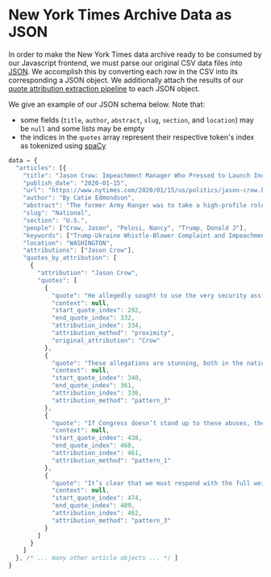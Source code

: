 # New York Times Archive Data as JSON
In order to make the New York Times data archive ready to be consumed by our Javascript frontend, we must parse our original CSV data files into [JSON](https://www.w3schools.com/js/js_json_intro.asp). 
We accomplish this by converting each row in the CSV into its corresponding a JSON object. We additionally attach the results of our [quote attribution extraction pipeline](https://github.com/alexanderjhurtado/cs206-what-they-said/blob/main/what-they-said/src/data/data_processing/quote_parser.py) to each JSON object.

We give an example of our JSON schema below. Note that:
- some fields (`title`, `author`, `abstract`, `slug`, `section`, and `location`) may be `null` and some lists may be empty
- the indices in the `quotes` array represent their respective token's index as tokenized using [spaCy](https://spacy.io/api/tokenizer)
```javascript
data = {
  "articles": [{
    "title": "Jason Crow: Impeachment Manager Who Pressed to Launch Inquiry",
    "publish_date": "2020-01-15",
    "url": "https://www.nytimes.com/2020/01/15/us/politics/jason-crow.html",
    "author": "By Catie Edmondson",
    "abstract": "The former Army Ranger was to take a high-profile role prosecuting House Democrats’ case against President Trump in the Senate trial.",
    "slug": "National",
    "section": "U.S.",
    "people": ["Crow, Jason", "Pelosi, Nancy", "Trump, Donald J"],
    "keywords": ["Trump-Ukraine Whistle-Blower Complaint and Impeachment Inquiry", "United States Army Rangers", "Crow, Jason", "Pelosi, Nancy", "Trump, Donald J"],
    "location": "WASHINGTON",
    "attributions": ["Jason Crow"],
    "quotes_by_attribution": [
      {
        "attribution": "Jason Crow",
        "quotes": [
          {
            "quote": "He allegedly sought to use the very security assistance dollars appropriated by Congress to create stability in the world, to help root out corruption and to protect our national security interests, for his own personal gain,",
            "context": null,
            "start_quote_index": 292,
            "end_quote_index": 332,
            "attribution_index": 334,
            "attribution_method": "proximity",
            "original_attribution": "Crow"
          },
          {
            "quote": "These allegations are stunning, both in the national security threat they pose and the potential corruption they represent.",
            "context": null,
            "start_quote_index": 340,
            "end_quote_index": 361,
            "attribution_index": 336,
            "attribution_method": "pattern_3"
          },
          {
            "quote": "If Congress doesn’t stand up to these abuses, then our system of checks and balances will have failed,",
            "context": null,
            "start_quote_index": 438,
            "end_quote_index": 460,
            "attribution_index": 461,
            "attribution_method": "pattern_1"
          },
          {
            "quote": "It’s clear that we must respond with the full weight of Congress.",
            "context": null,
            "start_quote_index": 474,
            "end_quote_index": 489,
            "attribution_index": 462,
            "attribution_method": "pattern_3"
          }
        ]
      }
    ]
  }, /* ... many other article objects ... */ ]
}
```
